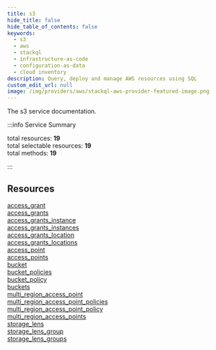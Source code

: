 ```yaml
---
title: s3
hide_title: false
hide_table_of_contents: false
keywords:
  - s3
  - aws
  - stackql
  - infrastructure-as-code
  - configuration-as-data
  - cloud inventory
description: Query, deploy and manage AWS resources using SQL
custom_edit_url: null
image: /img/providers/aws/stackql-aws-provider-featured-image.png
---
```


The s3 service documentation.

:::info Service Summary

<div class="row">
<div class="providerDocColumn">
<span>total resources:&nbsp;<b>19</b></span><br />
<span>total selectable resources:&nbsp;<b>19</b></span><br />
<span>total methods:&nbsp;<b>19</b></span><br />
</div>
</div>

:::

## Resources
<div class="row">
<div class="providerDocColumn">
<a href="/providers/aws/s3/access_grant/">access_grant</a><br />
<a href="/providers/aws/s3/access_grants/">access_grants</a><br />
<a href="/providers/aws/s3/access_grants_instance/">access_grants_instance</a><br />
<a href="/providers/aws/s3/access_grants_instances/">access_grants_instances</a><br />
<a href="/providers/aws/s3/access_grants_location/">access_grants_location</a><br />
<a href="/providers/aws/s3/access_grants_locations/">access_grants_locations</a><br />
<a href="/providers/aws/s3/access_point/">access_point</a><br />
<a href="/providers/aws/s3/access_points/">access_points</a><br />
<a href="/providers/aws/s3/bucket/">bucket</a><br />
<a href="/providers/aws/s3/bucket_policies/">bucket_policies</a>
</div>
<div class="providerDocColumn">
<a href="/providers/aws/s3/bucket_policy/">bucket_policy</a><br />
<a href="/providers/aws/s3/buckets/">buckets</a><br />
<a href="/providers/aws/s3/multi_region_access_point/">multi_region_access_point</a><br />
<a href="/providers/aws/s3/multi_region_access_point_policies/">multi_region_access_point_policies</a><br />
<a href="/providers/aws/s3/multi_region_access_point_policy/">multi_region_access_point_policy</a><br />
<a href="/providers/aws/s3/multi_region_access_points/">multi_region_access_points</a><br />
<a href="/providers/aws/s3/storage_lens/">storage_lens</a><br />
<a href="/providers/aws/s3/storage_lens_group/">storage_lens_group</a><br />
<a href="/providers/aws/s3/storage_lens_groups/">storage_lens_groups</a>
</div>
</div>